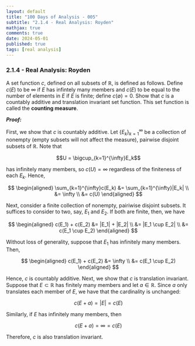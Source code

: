 ```yaml
---
layout: default
title: "100 Days of Analysis - 005"
subtitle: "2.1.4 - Real Analysis: Royden"
mathjax: true
comments: true
date: 2024-05-01
published: true
tags: [real analysis]
---
```


### 2.1.4 - Real Analysis: Royden

A set function $c$, defined on all subsets of $\mathbb{R}$, is defined as follows. Define $c(E)$ to be $\infty$ if $E$ has infintely many members and $c(E)$ to be equal to the number of elements in $E$ if $E$ is finite; define $c(\emptyset)=0$. Show that $c$ is a countably additive and translation invariant set function. This set function is called the **counting measure**. 

***Proof:***

First, we show that $c$ is countably additive. Let $\{E_k\}_{k=1}^{\infty}$ be a collection of nonempty (empty subsets will not affect the measure), pairwise disjoint subsets of $\mathbb{R}$. Note that 

$$U = \bigcup_{k=1}^{\infty}E_k$$

has infinitely many members, so $c(U) = \infty$ regardless of the finiteness of each $E_k$. Hence, 

$$
\begin{aligned}
\sum_{k=1}^{\infty}c(E_k) &= \sum_{k=1}^{\infty}|E_k| \\
                          &= \infty \\
                          &= c(U)
\end{aligned}
$$

Next, consider a finite collection of nonempty, pairiwise disjoint subsets. It suffices to consider to two, say, $E_1$ and $E_2$. If both are finite, then, we have

$$
\begin{aligned}
c(E_1) + c(E_2) &= |E_1| + |E_2| \\
                &= |E_1 \cup E_2| \\
                &= c(E_1 \cup E_2)
\end{aligned}
$$

Without loss of generality, suppose that $E_1$ has infinitely many members. Then, 

$$
\begin{aligned}
c(E_1) + c(E_2) &= \infty \\
                &= c(E_1 \cup E_2)
\end{aligned}
$$

Hence, $c$ is countably additive. Next, we show that $c$ is translation invariant. Suppose that $E \subset \mathbb{R}$ has finitely many members and let $a \in \mathbb{R}$. Since $a$ only translates each member of $E$, we have that the cardinality is unchanged:

$$c(E + a) = |E| = c(E)$$

Similarly, if $E$ has infinitely many members, then

$$c(E+a) = \infty = c(E)$$

Therefore, $c$ is also translation invariant. 